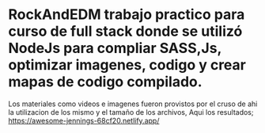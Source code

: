 # RockAndEDM trabajo practico para curso de full stack donde se utilizó NodeJs para compliar SASS,Js, optimizar imagenes, codigo y crear mapas de codigo compilado. 
Los materiales como videos e imagenes fueron provistos por el cruso de ahi la utilizacion de los mismo y el tamaño de los archivos, Aqui los resultados; https://awesome-jennings-68cf20.netlify.app/

